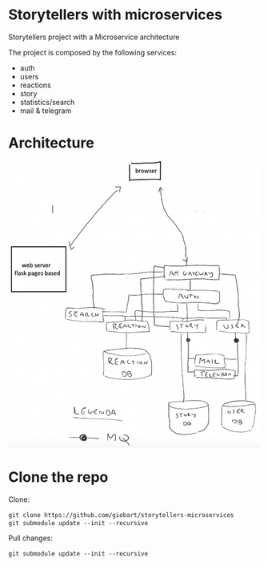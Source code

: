 # Storytellers with microservices
Storytellers project with a Microservice architecture

The project is composed by the following services:

- auth
- users
- reactions
- story
- statistics/search
- mail & telegram

# Architecture

![](files/architecture.png)

# Clone the repo

Clone:

```
git clone https://github.com/giobart/storytellers-microservices
git submodule update --init --recursive
```

Pull changes:

```
git submodule update --init --recursive
```